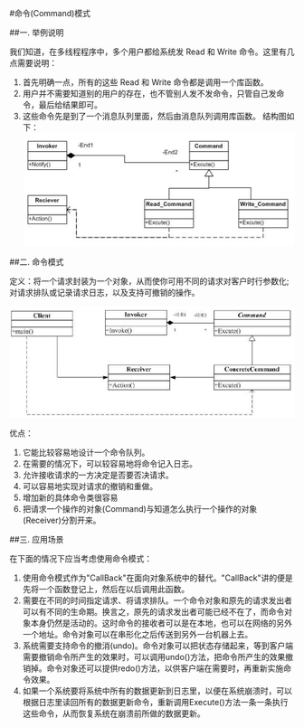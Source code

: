 #命令(Command)模式

##一. 举例说明

我们知道，在多线程程序中，多个用户都给系统发 Read 和 Write 命令。这里有几点需要说明：

1. 首先明确一点，所有的这些 Read 和 Write 命令都是调用一个库函数。
2. 用户并不需要知道别的用户的存在，也不管别人发不发命令，只管自己发命令，最后给结果即可。
3. 这些命令先是到了一个消息队列里面，然后由消息队列调用库函数。
结构图如下：
![结构图](./uml1.png)

##二. 命令模式

定义：将一个请求封装为一个对象，从而使你可用不同的请求对客户时行参数化;对请求排队或记录请求日志，以及支持可撤销的操作。

![命令模式](./uml2.png)

优点：

1. 它能比较容易地设计一个命令队列。
2. 在需要的情况下，可以较容易地将命令记入日志。
3. 允许接收请求的一方决定是否要否决请求。
4. 可以容易地实现对请求的撤销和重做。
5. 增加新的具体命令类很容易
6. 把请求一个操作的对象(Command)与知道怎么执行一个操作的对象(Receiver)分割开来。

##三. 应用场景

在下面的情况下应当考虑使用命令模式：

1. 使用命令模式作为"CallBack"在面向对象系统中的替代。"CallBack"讲的便是先将一个函数登记上，然后在以后调用此函数。
2. 需要在不同的时间指定请求、将请求排队。一个命令对象和原先的请求发出者可以有不同的生命期。换言之，原先的请求发出者可能已经不在了，而命令对象本身仍然是活动的。这时命令的接收者可以是在本地，也可以在网络的另外一个地址。命令对象可以在串形化之后传送到另外一台机器上去。
3. 系统需要支持命令的撤消(undo)。命令对象可以把状态存储起来，等到客户端需要撤销命令所产生的效果时，可以调用undo()方法，把命令所产生的效果撤销掉。命令对象还可以提供redo()方法，以供客户端在需要时，再重新实施命令效果。
4. 如果一个系统要将系统中所有的数据更新到日志里，以便在系统崩溃时，可以根据日志里读回所有的数据更新命令，重新调用Execute()方法一条一条执行这些命令，从而恢复系统在崩溃前所做的数据更新。